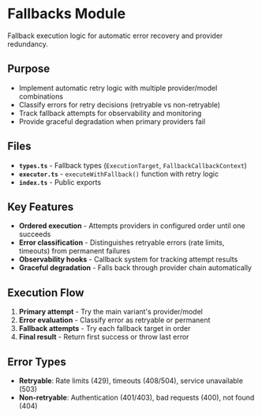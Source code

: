 # Fallbacks Module

Fallback execution logic for automatic error recovery and provider redundancy.

## Purpose

- Implement automatic retry logic with multiple provider/model combinations
- Classify errors for retry decisions (retryable vs non-retryable)
- Track fallback attempts for observability and monitoring
- Provide graceful degradation when primary providers fail

## Files

- **`types.ts`** - Fallback types (`ExecutionTarget`, `FallbackCallbackContext`)
- **`executor.ts`** - `executeWithFallback()` function with retry logic
- **`index.ts`** - Public exports

## Key Features

- **Ordered execution** - Attempts providers in configured order until one succeeds
- **Error classification** - Distinguishes retryable errors (rate limits, timeouts) from permanent failures
- **Observability hooks** - Callback system for tracking attempt results
- **Graceful degradation** - Falls back through provider chain automatically

## Execution Flow

1. **Primary attempt** - Try the main variant's provider/model
2. **Error evaluation** - Classify error as retryable or permanent
3. **Fallback attempts** - Try each fallback target in order
4. **Final result** - Return first success or throw last error

## Error Types

- **Retryable**: Rate limits (429), timeouts (408/504), service unavailable (503)
- **Non-retryable**: Authentication (401/403), bad requests (400), not found (404)